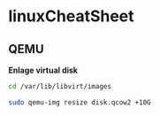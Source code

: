 # linuxCheatSheet


## QEMU

**Enlage virtual disk**
```bash
cd /var/lib/libvirt/images

sudo qemu-img resize disk.qcow2 +10G
```
